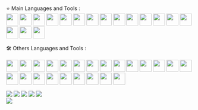 ⭐️ Main Languages and Tools :
<br>
<img height="32" width="32" src="https://cdn.simpleicons.org/javascript" />
<img height="32" width="32" src="https://cdn.simpleicons.org/typescript" />
<img height="32" width="32" src="https://cdn.simpleicons.org/html5" />
<img height="32" width="32" src="https://cdn.simpleicons.org/css3" />
<img height="32" width="32" src="https://cdn.simpleicons.org/react" />
<img height="32" width="32" src="https://cdn.simpleicons.org/redux" />
<img height="32" width="32" src="https://cdn.simpleicons.org/nodedotjs" />
<img height="32" width="32" src="https://cdn.simpleicons.org/express/lightblue" />
<img height="32" width="32" src="https://cdn.simpleicons.org/electron" />
<img height="32" width="32" src="https://cdn.simpleicons.org/mongodb" />
<img height="32" width="32" src="https://cdn.simpleicons.org/redis" />
<img height="32" width="32" src="https://cdn.simpleicons.org/postgresql" />
<img height="32" width="32" src="https://cdn.simpleicons.org/nextdotjs/lightblue" />
<img height="32" width="32" src="https://cdn.simpleicons.org/nestjs" />
<img height="32" width="32" src="https://cdn.simpleicons.org/nginx" />
<img height="32" width="32" src="https://cdn.simpleicons.org/linux" />
<img height="32" width="32" src="https://cdn.simpleicons.org/npm" />
<br>

🛠️ Others Languages and Tools :
<br>
<br>
<img height="32" width="32" src="https://cdn.simpleicons.org/pusher" />
<img height="32" width="32" src="https://cdn.simpleicons.org/markdown/lightblue" />
<img height="32" width="32" src="https://cdn.simpleicons.org/prisma" />
<img height="32" width="32" src="https://cdn.simpleicons.org/socketdotio/lightblue" />
<img height="32" width="32" src="https://cdn.simpleicons.org/yarn" />
<img height="32" width="32" src="https://cdn.simpleicons.org/pm2" />
<img height="32" width="32" src="https://cdn.simpleicons.org/python" />
<img height="32" width="32" src="https://cdn.simpleicons.org/numpy" />
<img height="32" width="32" src="https://cdn.simpleicons.org/django" />
<img height="32" width="32" src="https://cdn.simpleicons.org/flask/lightblue" />
<img height="32" width="32" src="https://cdn.simpleicons.org/csharp" />
<img height="32" width="32" src="https://cdn.discordapp.com/attachments/803259316420214796/1101281814343069767/pngegg.png" />
<img height="32" width="32" src="https://cdn.simpleicons.org/androidstudio" />
<img height="32" width="32" src="https://cdn.simpleicons.org/cplusplus" />
<img height="32" width="32" src="https://cdn.simpleicons.org/qt" />
<img height="32" width="32" src="https://cdn.simpleicons.org/insomnia" />
<img height="32" width="32" src="https://cdn.simpleicons.org/filezilla" />
<img height="32" width="32" src="https://cdn.simpleicons.org/dotenv" />
<img height="32" width="32" src="https://cdn.simpleicons.org/jetbrains/lightblue" />
<img height="32" width="32" src="https://cdn.simpleicons.org/visualstudio" />
<img height="32" width="32" src="https://cdn.simpleicons.org/trello" />
<img height="32" width="32" src="https://cdn.simpleicons.org/windows11" />
<img height="32" width="32" src="https://cdn.simpleicons.org/macos/lightblue" />

![](https://github-profile-summary-cards.vercel.app/api/cards/profile-details?username=danilaabramov&theme=solarized_dark)
![](https://github-profile-summary-cards.vercel.app/api/cards/most-commit-language?username=danilaabramov&theme=solarized_dark)
![](https://github-profile-summary-cards.vercel.app/api/cards/repos-per-language?username=danilaabramov&theme=solarized_dark)
![](https://github-profile-summary-cards.vercel.app/api/cards/stats?username=danilaabramov&theme=solarized_dark)
![](https://github-profile-summary-cards.vercel.app/api/cards/productive-time?username=danilaabramov&theme=solarized_dark&utcOffset=4)
<br>
![](https://komarev.com/ghpvc/?username=danilaabramov)
